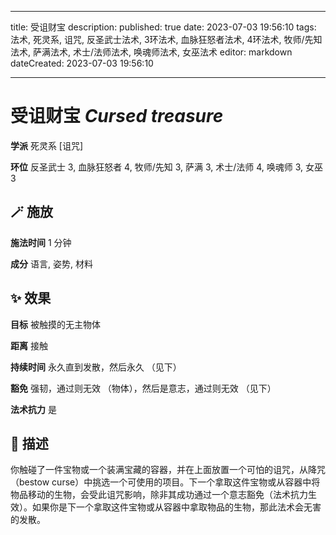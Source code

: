 
---
title: 受诅财宝
description: 
published: true
date: 2023-07-03 19:56:10
tags: 法术, 死灵系, 诅咒, 反圣武士法术, 3环法术, 血脉狂怒者法术, 4环法术, 牧师/先知法术, 萨满法术, 术士/法师法术, 唤魂师法术, 女巫法术
editor: markdown
dateCreated: 2023-07-03 19:56:10

---

# **受诅财宝** *Cursed treasure*

**学派** 死灵系 \[诅咒\] 

**环位** 反圣武士 3, 血脉狂怒者 4, 牧师/先知 3, 萨满 3, 术士/法师 4, 唤魂师 3, 女巫 3

## 🪄 施放

**施法时间** 1 分钟

**成分** 语言, 姿势, 材料

## ✨ 效果 

**目标** 被触摸的无主物体 

**距离** 接触  

**持续时间** 永久直到发散，然后永久 （见下） 

**豁免** 强韧，通过则无效 （物体），然后是意志，通过则无效 （见下）

**法术抗力** 是

## 📖 描述

你触碰了一件宝物或一个装满宝藏的容器，并在上面放置一个可怕的诅咒，从降咒（bestow curse）中挑选一个可使用的项目。下一个拿取这件宝物或从容器中将物品移动的生物，会受此诅咒影响，除非其成功通过一个意志豁免（法术抗力生效）。如果你是下一个拿取这件宝物或从容器中拿取物品的生物，那此法术会无害的发散。
    